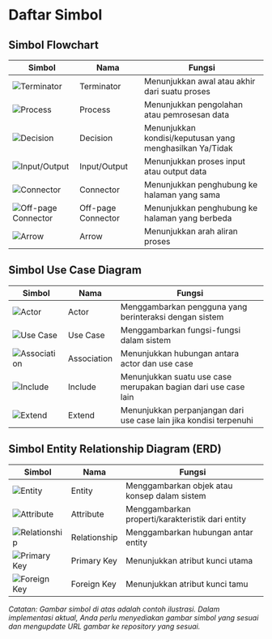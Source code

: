 # Daftar Simbol

## Simbol Flowchart

| Simbol | Nama | Fungsi |
|--------|------|--------|
| ![Terminator](https://raw.githubusercontent.com/your-repo/images/terminator.png) | Terminator | Menunjukkan awal atau akhir dari suatu proses |
| ![Process](https://raw.githubusercontent.com/your-repo/images/process.png) | Process | Menunjukkan pengolahan atau pemrosesan data |
| ![Decision](https://raw.githubusercontent.com/your-repo/images/decision.png) | Decision | Menunjukkan kondisi/keputusan yang menghasilkan Ya/Tidak |
| ![Input/Output](https://raw.githubusercontent.com/your-repo/images/io.png) | Input/Output | Menunjukkan proses input atau output data |
| ![Connector](https://raw.githubusercontent.com/your-repo/images/connector.png) | Connector | Menunjukkan penghubung ke halaman yang sama |
| ![Off-page Connector](https://raw.githubusercontent.com/your-repo/images/offpage.png) | Off-page Connector | Menunjukkan penghubung ke halaman yang berbeda |
| ![Arrow](https://raw.githubusercontent.com/your-repo/images/arrow.png) | Arrow | Menunjukkan arah aliran proses |

## Simbol Use Case Diagram

| Simbol | Nama | Fungsi |
|--------|------|--------|
| ![Actor](https://raw.githubusercontent.com/your-repo/images/actor.png) | Actor | Menggambarkan pengguna yang berinteraksi dengan sistem |
| ![Use Case](https://raw.githubusercontent.com/your-repo/images/usecase.png) | Use Case | Menggambarkan fungsi-fungsi dalam sistem |
| ![Association](https://raw.githubusercontent.com/your-repo/images/association.png) | Association | Menunjukkan hubungan antara actor dan use case |
| ![Include](https://raw.githubusercontent.com/your-repo/images/include.png) | Include | Menunjukkan suatu use case merupakan bagian dari use case lain |
| ![Extend](https://raw.githubusercontent.com/your-repo/images/extend.png) | Extend | Menunjukkan perpanjangan dari use case lain jika kondisi terpenuhi |

## Simbol Entity Relationship Diagram (ERD)

| Simbol | Nama | Fungsi |
|--------|------|--------|
| ![Entity](https://raw.githubusercontent.com/your-repo/images/entity.png) | Entity | Menggambarkan objek atau konsep dalam sistem |
| ![Attribute](https://raw.githubusercontent.com/your-repo/images/attribute.png) | Attribute | Menggambarkan properti/karakteristik dari entity |
| ![Relationship](https://raw.githubusercontent.com/your-repo/images/relationship.png) | Relationship | Menggambarkan hubungan antar entity |
| ![Primary Key](https://raw.githubusercontent.com/your-repo/images/primary-key.png) | Primary Key | Menunjukkan atribut kunci utama |
| ![Foreign Key](https://raw.githubusercontent.com/your-repo/images/foreign-key.png) | Foreign Key | Menunjukkan atribut kunci tamu |

*Catatan: Gambar simbol di atas adalah contoh ilustrasi. Dalam implementasi aktual, Anda perlu menyediakan gambar simbol yang sesuai dan mengupdate URL gambar ke repository yang sesuai.*
